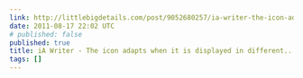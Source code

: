 ```yaml
---
link: http://littlebigdetails.com/post/9052680257/ia-writer-the-icon-adapts-when-it-is-displayed
date: 2011-08-17 22:02 UTC
# published: false
published: true
title: iA Writer - The icon adapts when it is displayed in different...
tags: []
---
```



